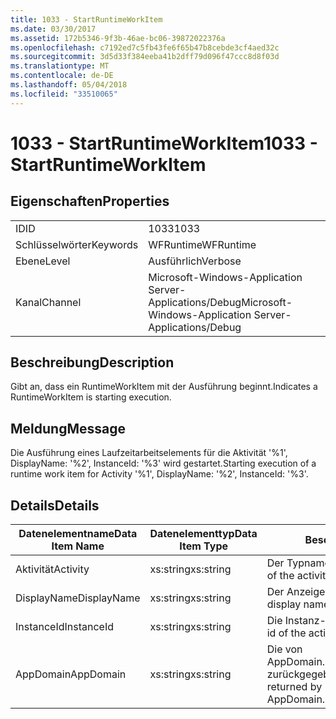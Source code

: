 ```yaml
---
title: 1033 - StartRuntimeWorkItem
ms.date: 03/30/2017
ms.assetid: 172b5346-9f3b-46ae-bc06-39872022376a
ms.openlocfilehash: c7192ed7c5fb43fe6f65b47b8cebde3cf4aed32c
ms.sourcegitcommit: 3d5d33f384eeba41b2dff79d096f47ccc8d8f03d
ms.translationtype: MT
ms.contentlocale: de-DE
ms.lasthandoff: 05/04/2018
ms.locfileid: "33510065"
---
```

# <a name="1033---startruntimeworkitem"></a><span data-ttu-id="aaa95-102">1033 - StartRuntimeWorkItem</span><span class="sxs-lookup"><span data-stu-id="aaa95-102">1033 - StartRuntimeWorkItem</span></span>
## <a name="properties"></a><span data-ttu-id="aaa95-103">Eigenschaften</span><span class="sxs-lookup"><span data-stu-id="aaa95-103">Properties</span></span>  
  
|||  
|-|-|  
|<span data-ttu-id="aaa95-104">ID</span><span class="sxs-lookup"><span data-stu-id="aaa95-104">ID</span></span>|<span data-ttu-id="aaa95-105">1033</span><span class="sxs-lookup"><span data-stu-id="aaa95-105">1033</span></span>|  
|<span data-ttu-id="aaa95-106">Schlüsselwörter</span><span class="sxs-lookup"><span data-stu-id="aaa95-106">Keywords</span></span>|<span data-ttu-id="aaa95-107">WFRuntime</span><span class="sxs-lookup"><span data-stu-id="aaa95-107">WFRuntime</span></span>|  
|<span data-ttu-id="aaa95-108">Ebene</span><span class="sxs-lookup"><span data-stu-id="aaa95-108">Level</span></span>|<span data-ttu-id="aaa95-109">Ausführlich</span><span class="sxs-lookup"><span data-stu-id="aaa95-109">Verbose</span></span>|  
|<span data-ttu-id="aaa95-110">Kanal</span><span class="sxs-lookup"><span data-stu-id="aaa95-110">Channel</span></span>|<span data-ttu-id="aaa95-111">Microsoft-Windows-Application Server-Applications/Debug</span><span class="sxs-lookup"><span data-stu-id="aaa95-111">Microsoft-Windows-Application Server-Applications/Debug</span></span>|  
  
## <a name="description"></a><span data-ttu-id="aaa95-112">Beschreibung</span><span class="sxs-lookup"><span data-stu-id="aaa95-112">Description</span></span>  
 <span data-ttu-id="aaa95-113">Gibt an, dass ein RuntimeWorkItem mit der Ausführung beginnt.</span><span class="sxs-lookup"><span data-stu-id="aaa95-113">Indicates a RuntimeWorkItem is starting execution.</span></span>  
  
## <a name="message"></a><span data-ttu-id="aaa95-114">Meldung</span><span class="sxs-lookup"><span data-stu-id="aaa95-114">Message</span></span>  
 <span data-ttu-id="aaa95-115">Die Ausführung eines Laufzeitarbeitselements für die Aktivität '%1', DisplayName: '%2', InstanceId: '%3' wird gestartet.</span><span class="sxs-lookup"><span data-stu-id="aaa95-115">Starting execution of a runtime work item for Activity '%1', DisplayName: '%2', InstanceId: '%3'.</span></span>  
  
## <a name="details"></a><span data-ttu-id="aaa95-116">Details</span><span class="sxs-lookup"><span data-stu-id="aaa95-116">Details</span></span>  
  
|<span data-ttu-id="aaa95-117">Datenelementname</span><span class="sxs-lookup"><span data-stu-id="aaa95-117">Data Item Name</span></span>|<span data-ttu-id="aaa95-118">Datenelementtyp</span><span class="sxs-lookup"><span data-stu-id="aaa95-118">Data Item Type</span></span>|<span data-ttu-id="aaa95-119">Beschreibung</span><span class="sxs-lookup"><span data-stu-id="aaa95-119">Description</span></span>|  
|--------------------|--------------------|-----------------|  
|<span data-ttu-id="aaa95-120">Aktivität</span><span class="sxs-lookup"><span data-stu-id="aaa95-120">Activity</span></span>|<span data-ttu-id="aaa95-121">xs:string</span><span class="sxs-lookup"><span data-stu-id="aaa95-121">xs:string</span></span>|<span data-ttu-id="aaa95-122">Der Typname der Aktivität.</span><span class="sxs-lookup"><span data-stu-id="aaa95-122">The type name of the activity.</span></span>|  
|<span data-ttu-id="aaa95-123">DisplayName</span><span class="sxs-lookup"><span data-stu-id="aaa95-123">DisplayName</span></span>|<span data-ttu-id="aaa95-124">xs:string</span><span class="sxs-lookup"><span data-stu-id="aaa95-124">xs:string</span></span>|<span data-ttu-id="aaa95-125">Der Anzeigename der Aktivität.</span><span class="sxs-lookup"><span data-stu-id="aaa95-125">The display name of the activity.</span></span>|  
|<span data-ttu-id="aaa95-126">InstanceId</span><span class="sxs-lookup"><span data-stu-id="aaa95-126">InstanceId</span></span>|<span data-ttu-id="aaa95-127">xs:string</span><span class="sxs-lookup"><span data-stu-id="aaa95-127">xs:string</span></span>|<span data-ttu-id="aaa95-128">Die Instanz-ID der Aktivität.</span><span class="sxs-lookup"><span data-stu-id="aaa95-128">The instance id of the activity.</span></span>|  
|<span data-ttu-id="aaa95-129">AppDomain</span><span class="sxs-lookup"><span data-stu-id="aaa95-129">AppDomain</span></span>|<span data-ttu-id="aaa95-130">xs:string</span><span class="sxs-lookup"><span data-stu-id="aaa95-130">xs:string</span></span>|<span data-ttu-id="aaa95-131">Die von AppDomain.CurrentDomain.FriendlyName zurückgegebene Zeichenfolge.</span><span class="sxs-lookup"><span data-stu-id="aaa95-131">The string returned by AppDomain.CurrentDomain.FriendlyName.</span></span>|
